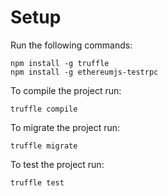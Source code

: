 # Setup


Run the following commands:
```
npm install -g truffle
npm install -g ethereumjs-testrpc
```

To compile the project run:
```
truffle compile
```

To migrate the project run:
```
truffle migrate
```

To test the project run:
```
truffle test
```